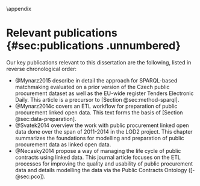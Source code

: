 \appendix

# Relevant publications {#sec:publications .unnumbered}

Our key publications relevant to this dissertation are the following, listed in reverse chronological order:

* @Mynarz2015 describe in detail the approach for SPARQL-based matchmaking evaluated on a prior version of the Czech public procurement dataset as well as the EU-wide register Tenders Electronic Daily. This article is a precursor to [Section @sec:method-sparql].
* @Mynarz2014c covers an ETL workflow for preparation of public procurement linked open data. This text forms the basis of [Section @sec:data-preparation].
* @Svatek2014 overview the work with public procurement linked open data done over the span of 2011-2014 in the LOD2 project. This chapter summarizes the foundations for modelling and preparation of public procurement data as linked open data.
* @Necasky2014 propose a way of managing the life cycle of public contracts using linked data. This journal article focuses on the ETL processes for improving the quality and usability of public procurement data and details modelling the data via the Public Contracts Ontology ([-@sec:pco]).
